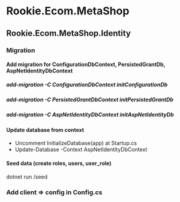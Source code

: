 # Rookie.Ecom.MetaShop
## Rookie.Ecom.MetaShop.Identity
### Migration
#### Add migration for ConfigurationDbContext, PersistedGrantDb, AspNetIdentityDbContext
##### add-migration -C ConfigurationDbContext initConfigurationDb
##### add-migration -C PersistedGrantDbContext initPersistedGrantDb
##### add-migration -C AspNetIdentityDbContext initAspNetIdentityDb
#### Update database from context
- Uncomment InitializeDatabase(app) at Startup.cs
- Update-Database -Context AspNetIdentityDbContext
#### Seed data (create roles, users, user_role)
dotnet run /seed
### Add client => config in Config.cs

